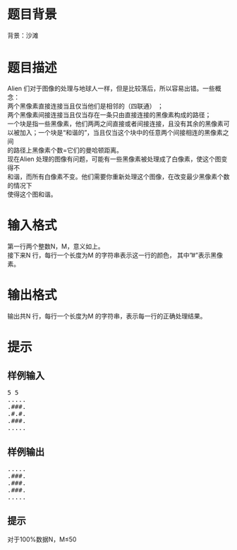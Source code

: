# 

 
 # 题目背景 
<p><span style="line-height: 1.6em;">背景：沙滩</span></p> 

 
 # 题目描述 
<p>Alien&nbsp;们对于图像的处理与地球人一样，但是比较落后，所以容易出错。一些概念：<br />
两个黑像素直接连接当且仅当他们是相邻的（四联通）&nbsp;；<br />
两个黑像素间接连接当且仅当存在一条只由直接连接的黑像素构成的路径；<br />
一个块是指一些黑像素，他们两两之间直接或者间接连接，且没有其余的黑像素可<br />
以被加入；一个块是&ldquo;和谐的&rdquo;，当且仅当这个块中的任意两个间接相连的黑像素之间<br />
的路径上黑像素个数=它们的曼哈顿距离。<br />
现在Alien&nbsp;处理的图像有问题，可能有一些黑像素被处理成了白像素，使这个图变得不<br />
和谐，而所有白像素不变。他们需要你重新处理这个图像，在改变最少黑像素个数的情况下<br />
使得这个图和谐。</p> 

 
 # 输入格式 
<p>第一行两个整数N，M，意义如上。<br />
接下来N&nbsp;行，每行一个长度为M&nbsp;的字符串表示这一行的颜色，&nbsp;其中&rdquo;#&rdquo;表示黑像素。</p> 

 
 # 输出格式 
<p>输出共N&nbsp;行，每行一个长度为M&nbsp;的字符串，表示每一行的正确处理结果。</p> 

 
 # 提示 
<h2>样例输入</h2>

<div class="content">
<pre>
<span class="sampledata">5&nbsp;5
.....
.###.
.#.#.
.###.
.....</span></pre>
</div>

<h2>样例输出</h2>

<div class="content">
<pre>
<span class="sampledata">.....
.###.
.###.
.###.
.....</span></pre>
</div>

<h2>提示</h2>

<div class="content">
<p>对于100%数据N，M&le;50</p>

<p>&nbsp;</p>
</div> 

